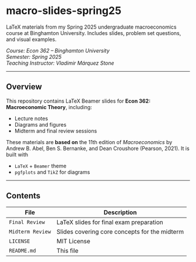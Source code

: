 # macro-slides-spring25
LaTeX materials from my Spring 2025 undergraduate macroeconomics course at Binghamton University. Includes slides, problem set questions, and visual examples.


*Course: Econ 362 – Binghamton University*  
*Semester: Spring 2025*  
*Teaching Instructor: Vladimir Márquez Stone*

---

## Overview
This repository contains LaTeX Beamer slides for **Econ 362: Macroeconomic Theory**, including:

- Lecture notes
- Diagrams and figures
- Midterm and final review sessions

These materials are **based on** the 11th edition of *Macroeconomics* by Andrew B. Abel, Ben S. Bernanke, and Dean Croushore (Pearson, 2021). It is built with

- `LaTeX` + `Beamer` theme
- `pgfplots` and `TikZ` for diagrams

---

## Contents

| File | Description |
|------|-------------|
| `Final Review` | LaTeX slides for final exam preparation |
| `Midterm Review` | Slides covering core concepts for the midterm |
| `LICENSE` | MIT License |
| `README.md` | This file |

